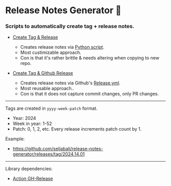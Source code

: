 # Release Notes Generator 🚀

### Scripts to automatically create tag + release notes. <br>

* [Create Tag & Release](https://github.com/seljabali/release-notes-generator/blob/main/.github/workflows/create-tag-and-release.yml)
  * Creates release notes via [Python script](https://github.com/seljabali/release-notes-generator/blob/main/.github/scripts/generate_release_notes.py).
  * Most custimizable approach.
  * Con is that it's rather brittle & needs altering when copying to new repo.

* [Create Tag & Github Release](https://github.com/seljabali/release-notes-generator/blob/main/.github/workflows/create-new-github-release.yml)
  * Creates release notes via Github's [Release.yml](https://github.com/seljabali/release-notes-generator/blob/main/.github/release.yml).
  * Most reusable approach..
  * Con is that it does not capture commit changes, only PR changes.

--------------

Tags are created in `yyyy-week-patch` format.
- Year: 2024
- Week in year: 1-52
- Patch: 0, 1, 2, etc. Every release increments patch count by 1.

Example:
* https://github.com/seljabali/release-notes-generator/releases/tag/2024.14.01

----------------

Library dependencies:
* [Action GH-Release](https://github.com/softprops/action-gh-release)

